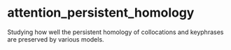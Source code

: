 # attention_persistent_homology
Studying how well the persistent homology of collocations and keyphrases are preserved by various models. 
